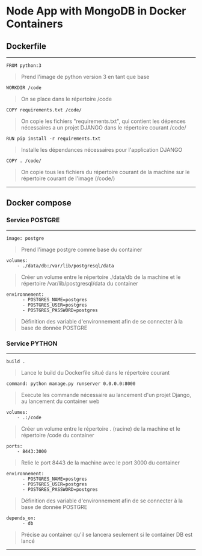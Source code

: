 # Node App with MongoDB in Docker Containers

## Dockerfile

---

```Docker
FROM python:3
```

> Prend l'image de python version 3 en tant que base

```Docker
WORKDIR /code
```

> On se place dans le répertoire /code

```Docker
COPY requirements.txt /code/
```

> On copie les fichiers "requirements.txt", qui contient les dépences nécessaires a un projet DJANGO dans le répertoire courant /code/

```Docker
RUN pip install -r requirements.txt
```

> Installe les dépendances nécessaires pour l'application DJANGO

```Docker
COPY . /code/
```

> On copie tous les fichiers du répertoire courant de la machine sur le répertoire courant de l'image (/code/)

---

## Docker compose

### Service POSTGRE
---

```Docker
image: postgre
```

> Prend l'image postgre comme base du container

```Docker
volumes:
    - ./data/db:/var/lib/postgresql/data
```

> Créer un volume entre le répertoire ./data/db de la machine et le répertoire /var/lib/postgresql/data du container


```Docker
environnement: 
      - POSTGRES_NAME=postgres
      - POSTGRES_USER=postgres
      - POSTGRES_PASSWORD=postgres 
```

> Définition des variable d'environnement afin de se connecter à la base de donnée POSTGRE

### Service PYTHON

---

```Docker
build .
```

> Lance le build du Dockerfile situé dans le répertoire courant

```Docker
command: python manage.py runserver 0.0.0.0:8000
```

> Execute les commande nécessaire au lancement d'un projet Django, au lancement du container web

```Docker
volumes:
    - .:/code
```

> Créer un volume entre le répertoire . (racine) de la machine et le répertoire /code du container

```Docker
ports:
    - 8443:3000
```

> Relie le port 8443 de la machine avec le port 3000 du container

```Docker
environnement: 
      - POSTGRES_NAME=postgres
      - POSTGRES_USER=postgres
      - POSTGRES_PASSWORD=postgres 
```

> Définition des variable d'environnement afin de se connecter à la base de donnée POSTGRE


```Docker
depends_on:
      - db
```

> Précise au container qu'il se lancera seulement si le container DB est lancé

---
